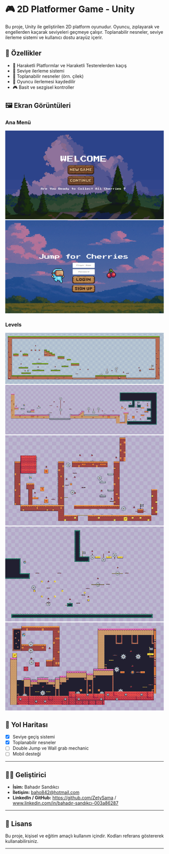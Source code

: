 
# 🎮 2D Platformer Game - Unity

Bu proje, Unity ile geliştirilen 2D platform oyunudur.
Oyuncu, zıplayarak ve engellerden kaçarak seviyeleri geçmeye çalışır. 
Toplanabilir nesneler, seviye ilerleme sistemi ve kullanıcı dostu arayüz içerir.


## 📌 Özellikler

- 👾 Haraketli Platformlar ve Haraketli Testerelerden kaçış
- 🧭 Seviye ilerleme sistemi
- 🍓 Toplanabilir nesneler (örn. çilek)
- 💾 Oyuncu ilerlemesi kaydedilir
- 🎮 Basit ve sezgisel kontroller


## 🖼️ Ekran Görüntüleri

### Ana Menü
![NewGame Screen](Images/new.png)
![SingUp Screen](Images/sing.png)

### Levels
![Level 1](Images/lvl1.png)
![Level 2](Images/lvl2.png)
![Level 3](Images/lvl3.png)
![Level 3](Images/lvl4.png)
![Level 5](Images/lvl5.png)



## 🚧 Yol Haritası

- [x] Seviye geçiş sistemi
- [x] Toplanabilir nesneler
- [ ] Double Jump ve Wall grab mechanic
- [ ] Mobil desteği

---

## 👨‍💻 Geliştirici

- **İsim:** Bahadır Sandıkcı
- **İletişim:** baho842@hotmail.com
- **LinkedIn / GitHub:** https://github.com/ZetySama  /  www.linkedin.com/in/bahadır-sandıkcı-003a86287

---

## 📝 Lisans

Bu proje, kişisel ve eğitim amaçlı kullanım içindir. Kodları referans göstererek kullanabilirsiniz.

---



